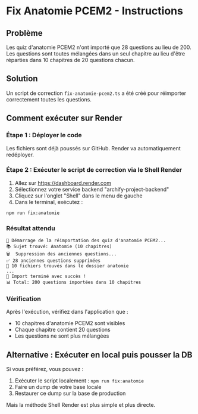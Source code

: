 # Fix Anatomie PCEM2 - Instructions

## Problème
Les quiz d'anatomie PCEM2 n'ont importé que 28 questions au lieu de 200. Les questions sont toutes mélangées dans un seul chapitre au lieu d'être réparties dans 10 chapitres de 20 questions chacun.

## Solution
Un script de correction `fix-anatomie-pcem2.ts` a été créé pour réimporter correctement toutes les questions.

## Comment exécuter sur Render

### Étape 1 : Déployer le code
Les fichiers sont déjà poussés sur GitHub. Render va automatiquement redéployer.

### Étape 2 : Exécuter le script de correction via le Shell Render

1. Allez sur https://dashboard.render.com
2. Sélectionnez votre service backend "archify-project-backend"
3. Cliquez sur l'onglet "Shell" dans le menu de gauche
4. Dans le terminal, exécutez :

```bash
npm run fix:anatomie
```

### Résultat attendu
```
🚀 Démarrage de la réimportation des quiz d'anatomie PCEM2...
📚 Sujet trouvé: Anatomie (10 chapitres)
🗑️  Suppression des anciennes questions...
✅ 28 anciennes questions supprimées
📂 10 fichiers trouvés dans le dossier anatomie
...
🎉 Import terminé avec succès !
📊 Total: 200 questions importées dans 10 chapitres
```

### Vérification
Après l'exécution, vérifiez dans l'application que :
- 10 chapitres d'anatomie PCEM2 sont visibles
- Chaque chapitre contient 20 questions
- Les questions ne sont plus mélangées

## Alternative : Exécuter en local puis pousser la DB
Si vous préférez, vous pouvez :
1. Exécuter le script localement : `npm run fix:anatomie`
2. Faire un dump de votre base locale
3. Restaurer ce dump sur la base de production

Mais la méthode Shell Render est plus simple et plus directe.
